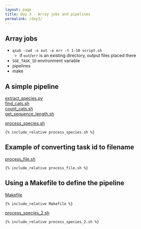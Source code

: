```yaml
---
layout: page
title: Day 3 - Array jobs and pipelines
permalink: /day3/
---
```


## Array jobs

- `qsub -cwd -o out -e err -t 1-10 script.sh`
    - if `out`/`err` is an existing directory, output files placed there
- `SGE_TASK_ID` environment variable
- pipelines
- make


## A simple pipeline

[extract_species.py](extract_species.py)  
[find_cats.sh](find_cats.sh)  
[count_cats.sh](count_cats.sh)  
[get_sequence_length.sh](get_sequence_length.sh)  

[process_species.sh](process_species.sh)
```shell
{% include_relative process_species.sh %}
```

## Example of converting task id to filename

[process_file.sh](process_file.sh)
```shell
{% include_relative process_file.sh %}
```

## Using a Makefile to define the pipeline

[Makefile](Makefile)
```shell
{% include_relative Makefile %}
```

[process_species_2.sh](process_species_2.sh)
```shell
{% include_relative process_species_2.sh %}
```


